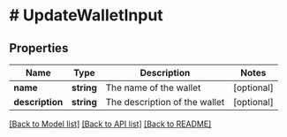 # # UpdateWalletInput

## Properties

Name | Type | Description | Notes
------------ | ------------- | ------------- | -------------
**name** | **string** | The name of the wallet | [optional]
**description** | **string** | The description of the wallet | [optional]

[[Back to Model list]](../../README.md#models) [[Back to API list]](../../README.md#endpoints) [[Back to README]](../../README.md)
